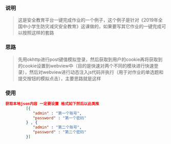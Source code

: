 
### 说明
> 这是安全教育平台一键完成作业的一个例子，这个例子是针对《2019年全国中小学生防灾减灾安全教育》这课做的，如果要写其它作业的一键完成可以按照这样的套路

### 思路
> 先用okhttp进行post键值模拟登录，然后获取到用户的cookie再将获取到的cookie设置到webview中（目的是快速对两个不同的模块进行快速登录），然后对webview进行动态注入js代码并执行（用于对作业的单选题和提交按钮的模拟点击），主要思路就是这样

### 使用
```json
获取本地json内容 一定要设置 格式如下然后以此类推
		 [{
		 	"admin" : "第一个账号",
		 	"password" : "第一个密码"
		 } , {
		 	"admin" : "第二个账号",
		 	"password" : "第二个密码"
		 }]
```
